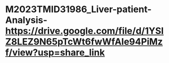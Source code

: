 # M2023TMID31986_Liver-patient-Analysis-https://drive.google.com/file/d/1YSIZ8LEZ9N65pTcWt6fwWfAIe94PiMzf/view?usp=share_link
